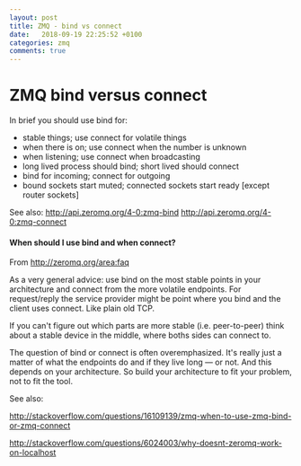 ```yaml
---
layout: post
title: ZMQ - bind vs connect
date:   2018-09-19 22:25:52 +0100
categories: zmq
comments: true
---
```

ZMQ bind versus connect
=======================

In brief you should use bind for:
- stable things; use connect for volatile things
- when there is on; use connect when the number is unknown
- when listening;  use connect when broadcasting
- long lived process should bind; short lived should connect
- bind for incoming; connect for outgoing
- bound sockets start muted; connected sockets start ready \[except router
sockets\]

See also: 
http://api.zeromq.org/4-0:zmq-bind
http://api.zeromq.org/4-0:zmq-connect

#### When should I use bind and when connect?

From <http://zeromq.org/area:faq>

As a very general advice: use bind on the most stable points in your architecture and connect from the more volatile endpoints. For request/reply the service provider might be point where you bind and the client uses connect. Like plain old TCP.

If you can't figure out which parts are more stable (i.e. peer-to-peer) think about a stable device in the middle, where boths sides can connect to.

The question of bind or connect is often overemphasized. It's really just a matter of what the endpoints do and if they live long — or not. And this depends on your architecture. So build your architecture to fit your problem, not to fit the tool.

See also:

http://stackoverflow.com/questions/16109139/zmq-when-to-use-zmq-bind-or-zmq-connect

http://stackoverflow.com/questions/6024003/why-doesnt-zeromq-work-on-localhost
